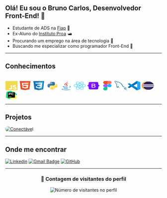 ## Olá! Eu sou o Bruno Carlos, Desenvolvedor Front-End! 🦕

- Estudante de ADS na [Fiap](https://www.fiap.com.br/) 🦾
- Ex-Aluno do [Instituto Proa](https://www.proa.org.br/) 🛥️
- Procurando um emprego na área de tecnologia 🔭
- Buscando me especializar como programador Front-End 🌱

---
## Conhecimentos
<div style="display: inline_block"><br>
  <img align="center" alt="Bruno-JS" height="30" width="40" src="https://raw.githubusercontent.com/devicons/devicon/master/icons/javascript/javascript-plain.svg"/>
  <img align="center" alt="Bruno-HTML" height="30" width="40" src="https://raw.githubusercontent.com/devicons/devicon/master/icons/html5/html5-original.svg"/>
  <img align="center" alt="Bruno-CSS" height="30" width="40" src="https://raw.githubusercontent.com/devicons/devicon/master/icons/css3/css3-original.svg"/>
  <img align="center" alt="Bruno-Python" height="30" width="40"  src="https://raw.githubusercontent.com/devicons/devicon/master/icons/python/python-original.svg"/>
  <img align="center" alt="Bruno-Java" height="30" width="40"  src="https://raw.githubusercontent.com/devicons/devicon/master/icons/java/java-original.svg"/>
  <img align="center" alt="Bruno-React" height="30" width="40" src="https://raw.githubusercontent.com/devicons/devicon/master/icons/react/react-original.svg"/>
  <img align="center" alt="Bruno-Bootstrap" height="30" width="40"  src="https://raw.githubusercontent.com/devicons/devicon/master/icons/bootstrap/bootstrap-original.svg"/>
  <img align="center" alt="Bruno-Figma" height="30" width="40"  src="https://raw.githubusercontent.com/devicons/devicon/master/icons/figma/figma-original.svg"/>
  <img align="center" alt="Bruno-MySQL" height="30" width="40" src="https://raw.githubusercontent.com/devicons/devicon/master/icons/mysql/mysql-original.svg"/>  
  <img align="center" alt="Bruno-visualstudiocode" height="30" width="40"  src="https://raw.githubusercontent.com/devicons/devicon/master/icons/vscode/vscode-original.svg"/>
  <img align="center" alt="Bruno-eclips" height="30" width="40"  src="https://raw.githubusercontent.com/devicons/devicon/master/icons/eclipse/eclipse-original.svg"/>
  <img align="center" alt="Bruno-PyCharm" height="30" width="40"  src="https://raw.githubusercontent.com/devicons/devicon/master/icons/pycharm/pycharm-original.svg"/>
  <!--<img align="center" alt="Bruno-Trello" height="30" width="40"  src="https://raw.githubusercontent.com/devicons/devicon/master/icons/trello/trello-original.svg"/>
  <img align="center" alt="Bruno-notion" height="30" width="40"  src="https://raw.githubusercontent.com/devicons/devicon/master/icons/notion/notion-original.svg"/>
  <img align="center" alt="Bruno-git" height="30" width="40"  src="https://raw.githubusercontent.com/devicons/devicon/master/icons/git/git-original.svg"/>
  <img align="center" alt="Bruno-github" height="30" width="40"  src="https://raw.githubusercontent.com/devicons/devicon/master/icons/github/github-original.svg"/>-->
</div>

<!--[![My Skills](https://skillicons.dev/icons?i=react,js,html,css,bootstrap,figma,mysql,java,vscode,eclipse,trello,notion,github,git)](https://skillicons.dev)-->

---
## Projetos
<div>
  <a href="https://qrcc.me/se0jqj19eeka" target="_blank"><img src="https://avatars.githubusercontent.com/u/168479235?s=400&u=2ec8bf7963b23ae01f26c6c44f35d67b05ed856b&v=4" alt="Conectável" height="75" style="border-radius: 25px;"></a>
</div>

---
<!--![Snake animation](https://github.com/BrunoCSoares/BrunoCSoares/blob/output/github-contribution-grid-snake.svg)-->
## Onde me encontrar

[![Linkedin](https://img.shields.io/badge/-Bruno_Carlos_Soares-blue?style=flat-square&logo=Linkedin&logoColor=white&link=https://www.linkedin.com/in/bruno-carlos-soares)](https://www.linkedin.com/in/bruno-carlos-soares)
[![Gmail Badge](https://img.shields.io/badge/-bruno11carloss@gmail.com-006bed?style=flat-square&logo=Gmail&logoColor=white&link=mailto:bruno11carloss@gmail.com)](mailto:bruno11carloss@gmail.com)
[![GitHub](https://img.shields.io/github/followers/BrunoCSoares?label=follow&style=social)](https://github.com/BrunoCSoares)

---

<div align="center">
  <h3><b>📍 Contagem de visitantes do perfil</b></h3>
</div>

<p align="center">
  <img
    src="https://profile-counter.glitch.me/BrunoCSoares/count.svg"
    alt="Número de visitantes no perfil"
  />
</p>

